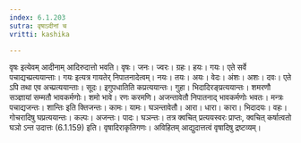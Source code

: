 ```yaml
---
index: 6.1.203
sutra: वृषाऽदीनां च
vritti: kashika

---
```

वृषः इत्येवम् आदीनाम् आदिरुदात्तो भवति। वृषः। जनः। ज्वरः। ग्रहः। हयः। गयः। एते सर्वे पचाद्यच्प्रत्ययान्ताः। गयः इत्यत्र गायतेर् निपातनादेत्वम्। नयः। तयः। अयः। वेदः। अंशः। अशः। दवः। एते ऽपि तथा एव अच्प्रत्ययान्ताः। सूदः। इगुपधातिति कप्रत्ययान्तः। गुहा। भिदादिरङ्प्रत्ययान्तः। शमरणौ सञ्ज्ञायां सम्मतौ भावकर्मणोः। शमो भावे। रणः करमणि। अजन्तावेतौ निपातनाद् भावकर्मणोः भवतः। मन्त्रः पचाद्यजन्तः। शान्तिः इति क्तिजन्तः। कामः। यामः। घञन्तावेतौ। आरा। धारा। कारा। भिदादयः। वहः। गोचरादिषु घप्रत्ययान्तः। कल्पः। अजन्तः। पादः। घञन्तः। तत्र क्वचित् प्रत्ययस्वरः प्राप्तः, क्वचित् कर्षात्वतो घञो ऽन्त उदात्तः (6.1.159) इति। वृषादिराकृतिगणः। अविहितम् आद्युदात्तत्वं वृषादिषु द्रष्टव्यम्।